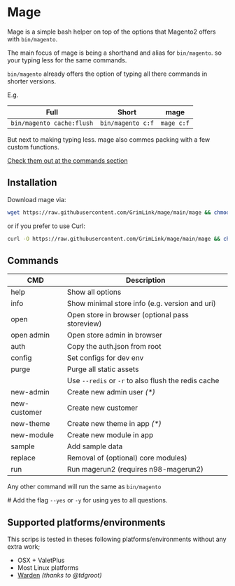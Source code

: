 # Mage

Mage is a simple bash helper
on top of the options that Magento2 offers with `bin/magento`.

The main focus of mage is being a shorthand and alias for `bin/magento`.
so your typing less for the same commands.

`bin/magento` already offers the option of typing all there commands
in shorter versions.

E.g.

| Full                      | Short             | mage       |
| ------------------------- | ----------------- | ---------- |
| `bin/magento cache:flush` | `bin/magento c:f` | `mage c:f` |

But next to making typing less.
mage also commes packing with a few custom functions.

[Check them out at the commands section](#commands)

## Installation

Download mage via:

```bash
wget https://raw.githubusercontent.com/GrimLink/mage/main/mage && chmod +x mage
```

or if you prefer to use Curl:

```bash
curl -O https://raw.githubusercontent.com/GrimLink/mage/main/mage && chmod +x mage
```

## Commands

| CMD          | Description                                         |
| ------------ | --------------------------------------------------- |
| help         | Show all options                                    |
| info         | Show minimal store info (e.g. version and uri)      |
| open         | Open store in browser (optional pass storeview)     |
| open admin   | Open store admin in browser                         |
| auth         | Copy the auth.json from root                        |
| config       | Set configs for dev env                             |
| purge        | Purge all static assets                             |
|              | Use `--redis` or `-r` to also flush the redis cache |
| new-admin    | Create new admin user _(*)_                         |
| new-customer | Create new customer                                 |
| new-theme    | Create new theme in app _(*)_                       |
| new-module   | Create new module in app                            |
| sample       | Add sample data                                     |
| replace      | Removal of (optional) core modules)                 |
| run          | Run magerun2 (requires n98-magerun2)                |

Any other command will run the same as `bin/magento`

_#_ Add the flag `--yes` or `-y` for using yes to all questions.

## Supported platforms/environments

This scrips is tested in theses following platforms/environments
without any extra work;

- OSX + ValetPlus
- Most Linux platforms
- [Warden](https://github.com/davidalger/warden) _(thanks to @tdgroot)_